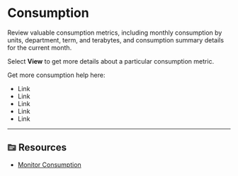 # Consumption

Review valuable consumption metrics, including monthly consumption by units, department, term, and terabytes, and consumption summary details for the current month.

Select **View** to get more details about a particular consumption metric.

Get more consumption help here:

- Link
- Link
- Link
- Link
- Link

- - -

## ![../Images/fluto-icn-resources.png](../Images/fluto-icn-resources.png) Resources
 
* [Monitor Consumption](https://docs.teradata.com/search/all?query=%2522monitoring+consumption%2522&filters=ft%253Apublication_title~%2522Teradata+Vantage%25E2%2584%25A2+on+AWS+Getting+Started+Guide%2522_%2522Teradata+Vantage%25E2%2584%25A2+on+Azure+Getting+Started+Guide%2522&content-lang=)